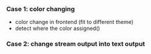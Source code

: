 
### Case 1: color changing
- color change in frontend (fit to different theme)
- detect where the color assigned()

### Case 2: change stream output into text output

